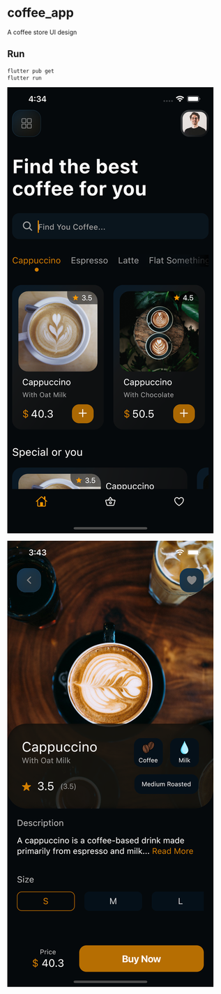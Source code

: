 # coffee_app

A coffee store UI design

## Run

```
flutter pub get
flutter run
```

![Home Page Screenshot](/screenshots/home-page.png)

![Home Page Screenshot](/screenshots/product-details-page.png)
